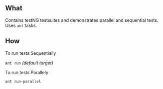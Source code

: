 
## What

Contains testNG testsuites and demonstrates parallel and sequential tests. Uses `ant` tasks.

## How

To run tests Sequentially

`ant run` *(default target)*

To run tests Parallely

`ant run-parallel`

